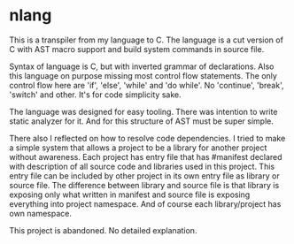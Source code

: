 # nlang

This is a transpiler from my language to C. The language is a cut version of C with AST macro support and build system commands in source file.

Syntax of language is C, but with inverted grammar of declarations. Also this language on purpose missing most control flow statements.
The only control flow here are 'if', 'else', 'while' and 'do while'. No 'continue', 'break', 'switch' and other. It's for code simplicity sake.

The language was designed for easy tooling. There was intention to write static analyzer for it. And for this structure of AST must be super simple.

There also I reflected on how to resolve code dependencies. I tried to make a simple system that allows a project to be a library for another project without
awareness. Each project has entry file that has #manifest declared with description of all source code and libraries used in this project. This entry file can
be included by other project in its own entry file as library or source file. The difference between library and source file is that library is exposing only
what written in manifest and source file is exposing everything into project namespace. And of course each library/project has own namespace.

This project is abandoned. No detailed explanation.

